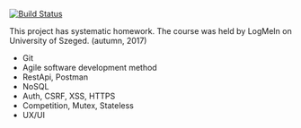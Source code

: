 [![Build Status](https://travis-ci.org/Numichi/szte2016fall.svg?branch=master)](https://travis-ci.org/Numichi/szte2016fall)

This project has systematic homework. The course was held by LogMeIn on University of Szeged. (autumn, 2017)

- Git
- Agile software development method
- RestApi, Postman
- NoSQL
- Auth, CSRF, XSS, HTTPS
- Competition, Mutex, Stateless
- UX/UI
